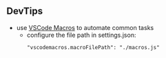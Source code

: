 ## DevTips
- use [VSCode Macros][1] to automate common tasks
    - configure the file path in settings.json:
      ```
      "vscodemacros.macroFilePath": "./macros.js"
      ```


[1]: https://marketplace.visualstudio.com/items?itemName=EXCEEDSYSTEM.vscode-macros
